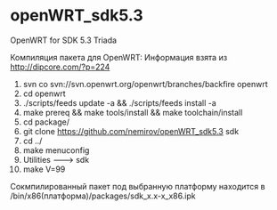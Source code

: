 openWRT_sdk5.3
==============

OpenWRT for SDK 5.3 Triada

Компиляция пакета для OpenWRT:
Информация взята из http://dipcore.com/?p=224
1. svn co svn://svn.openwrt.org/openwrt/branches/backfire openwrt
2. cd openwrt
3. ./scripts/feeds update -a && ./scripts/feeds install -a
4. make prereq && make tools/install && make toolchain/install
5. cd package/
6. git clone https://github.com/nemirov/openWRT_sdk5.3 sdk
7. cd ../
8. make menuconfig
9. Utilities  ---> <M> sdk
8. make V=99

Сокмпилированный пакет под выбранную платформу находится в /bin/x86(платформа)/packages/sdk_x.x-x_x86.ipk

